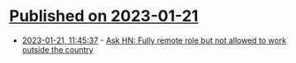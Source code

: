 # [Published on 2023-01-21](index.md)

* [2023-01-21, 11:45:37](https://news.ycombinator.com/item?id=34465758) - [Ask HN: Fully remote role but not allowed to work outside the country](https://news.ycombinator.com/item?id=34465758)
